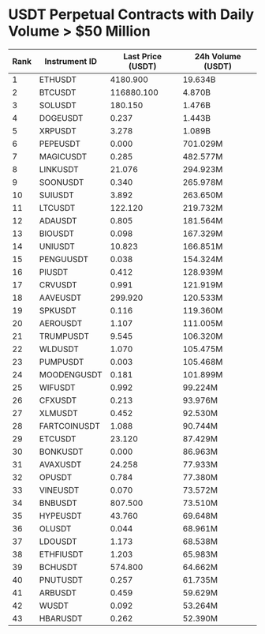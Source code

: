 # USDT Perpetual Contracts with Daily Volume > $50 Million

| Rank | Instrument ID | Last Price (USDT) | 24h Volume (USDT) |
|------|---------------|-------------------|-------------------|
| 1 | ETHUSDT | 4180.900 | 19.634B |
| 2 | BTCUSDT | 116880.100 | 4.870B |
| 3 | SOLUSDT | 180.150 | 1.476B |
| 4 | DOGEUSDT | 0.237 | 1.443B |
| 5 | XRPUSDT | 3.278 | 1.089B |
| 6 | PEPEUSDT | 0.000 | 701.029M |
| 7 | MAGICUSDT | 0.285 | 482.577M |
| 8 | LINKUSDT | 21.076 | 294.923M |
| 9 | SOONUSDT | 0.340 | 265.978M |
| 10 | SUIUSDT | 3.892 | 263.650M |
| 11 | LTCUSDT | 122.120 | 219.732M |
| 12 | ADAUSDT | 0.805 | 181.564M |
| 13 | BIOUSDT | 0.098 | 167.329M |
| 14 | UNIUSDT | 10.823 | 166.851M |
| 15 | PENGUUSDT | 0.038 | 154.324M |
| 16 | PIUSDT | 0.412 | 128.939M |
| 17 | CRVUSDT | 0.991 | 121.919M |
| 18 | AAVEUSDT | 299.920 | 120.533M |
| 19 | SPKUSDT | 0.116 | 119.360M |
| 20 | AEROUSDT | 1.107 | 111.005M |
| 21 | TRUMPUSDT | 9.545 | 106.320M |
| 22 | WLDUSDT | 1.070 | 105.475M |
| 23 | PUMPUSDT | 0.003 | 105.468M |
| 24 | MOODENGUSDT | 0.181 | 101.899M |
| 25 | WIFUSDT | 0.992 | 99.224M |
| 26 | CFXUSDT | 0.213 | 93.976M |
| 27 | XLMUSDT | 0.452 | 92.530M |
| 28 | FARTCOINUSDT | 1.088 | 90.744M |
| 29 | ETCUSDT | 23.120 | 87.429M |
| 30 | BONKUSDT | 0.000 | 86.963M |
| 31 | AVAXUSDT | 24.258 | 77.933M |
| 32 | OPUSDT | 0.784 | 77.380M |
| 33 | VINEUSDT | 0.070 | 73.572M |
| 34 | BNBUSDT | 807.500 | 73.510M |
| 35 | HYPEUSDT | 43.760 | 69.648M |
| 36 | OLUSDT | 0.044 | 68.961M |
| 37 | LDOUSDT | 1.173 | 68.538M |
| 38 | ETHFIUSDT | 1.203 | 65.983M |
| 39 | BCHUSDT | 574.800 | 64.662M |
| 40 | PNUTUSDT | 0.257 | 61.735M |
| 41 | ARBUSDT | 0.459 | 59.629M |
| 42 | WUSDT | 0.092 | 53.264M |
| 43 | HBARUSDT | 0.262 | 52.390M |
